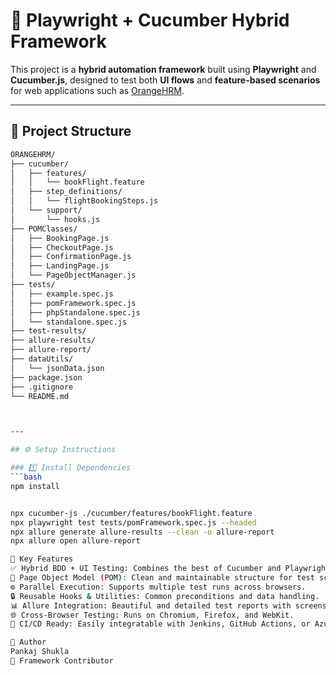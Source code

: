 # 🧪 Playwright + Cucumber Hybrid Framework

This project is a **hybrid automation framework** built using **Playwright** and **Cucumber.js**, designed to test both **UI flows** and **feature-based scenarios** for web applications such as [OrangeHRM](https://opensource-demo.orangehrmlive.com/).

---

## 📁 Project Structure

```bash
ORANGEHRM/
├── cucumber/
│   ├── features/
│   │   └── bookFlight.feature
│   ├── step_definitions/
│   │   └── flightBookingSteps.js
│   └── support/
│       └── hooks.js
├── POMClasses/
│   ├── BookingPage.js
│   ├── CheckoutPage.js
│   ├── ConfirmationPage.js
│   ├── LandingPage.js
│   └── PageObjectManager.js
├── tests/
│   ├── example.spec.js
│   ├── pomFramework.spec.js
│   ├── phpStandalone.spec.js
│   └── standalone.spec.js
├── test-results/
├── allure-results/
├── allure-report/
├── dataUtils/
│   └── jsonData.json
├── package.json
├── .gitignore
└── README.md



---

## ⚙️ Setup Instructions

### 1️⃣ Install Dependencies
```bash
npm install


npx cucumber-js ./cucumber/features/bookFlight.feature
npx playwright test tests/pomFramework.spec.js --headed
npx allure generate allure-results --clean -o allure-report
npx allure open allure-report

🧩 Key Features
✅ Hybrid BDD + UI Testing: Combines the best of Cucumber and Playwright.
🧱 Page Object Model (POM): Clean and maintainable structure for test scripts.
⚙️ Parallel Execution: Supports multiple test runs across browsers.
🔒 Reusable Hooks & Utilities: Common preconditions and data handling.
📊 Allure Integration: Beautiful and detailed test reports with screenshots.
🌐 Cross-Browser Testing: Runs on Chromium, Firefox, and WebKit.
🚀 CI/CD Ready: Easily integratable with Jenkins, GitHub Actions, or Azure Pipelines.

👤 Author
Pankaj Shukla
📍 Framework Contributor 
